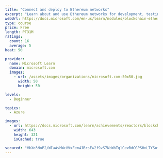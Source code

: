 ```yaml
---
title: "Connect and deploy to Ethereum networks"
excerpt: "Learn about and use Ethereum networks for development, testing, and production."
webUrl: https://docs.microsoft.com/en-us/learn/modules/blockchain-ethereum-networks/
type: course
price: Free
length: PT31M
ratings:
  count: 16
  average: 5
heat: 50

provider:
  name: Microsoft Learn
  domain: microsoft.com
  images:
    - url: /assets/images/organizations/microsoft.com-50x50.jpg
      width: 50
      height: 50

levels:
  - Beginner

topics:
  - Azure

images:
  - url: https://docs.microsoft.com/learn/achievements/reactors/blockchain-ethereum-networks-social.png
    width: 643
    height: 321
    isCached: true

secured: "VbXo3NoP2/WIaAvMWcVVxFem4JBrsEw2f9vS7NbWhTqlCevRdCGPSHnLTYSofvGkVt8TTMPbbNUUHag7G63JwESeG5B6L5JfyfFFvl4G49bTrniLIzqeQqETGIpVwN7SOjAZwhiEA7/Keqq9wt3wQU508PLZrKKpcuBe/jXDIgDMCwQRSdAWbDWHQxxjp3way5DxlDb9rWAJcXrGJefIVbh6Z3YLD2JjD1bxQ7M/k2Q6YDdPGD9dKbVmx05AptX+wHPiTxVCYl/l6aF+I+vot3xTOmqU7GKy50nx3GuSQoZd3Pc1suf24DUwFvJJfkXb6iLtt5PtzwNFHu4fMqrVuhrTNk7V5wIoxL5Ldog8lMJHgfKDLlDB8Yrd2nWZekJTy4eB/b+TYbaGvFZpYu5q5yIaaRyj4XF+++pJZM6jzrg=;9Vnre5X1RSZhlXrLhxTzSA=="
---
```


